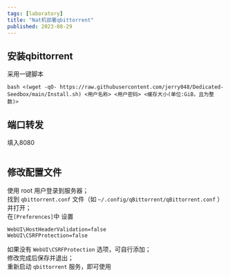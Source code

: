 ```yaml
---
tags: [laboratory]
title: "Nat机部署qbittorrent"
published: 2023-08-29
---
```


## 安装qbittorrent

采用一键脚本

```shell
bash <(wget -qO- https://raw.githubusercontent.com/jerry048/Dedicated-Seedbox/main/Install.sh) <用户名称> <用户密码> <缓存大小(单位:GiB，且为整数)>
```

## 端口转发

填入8080

<picture>
    <source srcset="https://s3.catcat.blog/images/2023/08/image-8.avif" type="image/avif">
    <source srcset="https://s3.catcat.blog/images/2023/08/image-8.webp" type="image/webp">
    <img src="https://s3.catcat.blog/images/2023/08/image-8.jpg" alt="" loading="lazy">
</picture>

## 修改配置文件

使用 root 用户登录到服务器；  
找到 `qbittorrent.conf` 文件（如 `~/.config/qBittorrent/qBittorrent.conf` ）并打开；  
在`[Preferences]`中 设置

```shell
WebUI\HostHeaderValidation=false
WebUI\CSRFProtection=false
```

如果没有 `WebUI\CSRFProtection` 选项，可自行添加；  
修改完成后保存并退出；  
重新启动 `qbittorrent` 服务，即可使用